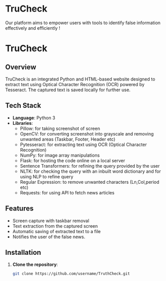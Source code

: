 # TruCheck
Our platform aims to empower users with tools to identify false information effectively and efficiently ! 
# TruCheck

## Overview
TruCheck is an integrated Python and HTML-based website designed to extract text using Optical Character Recognition (OCR) powered by Tesseract. The captured text is saved locally for further use.

## Tech Stack
- **Language**: Python 3
- **Libraries**:
  - Pillow: for taking screenshot of screen 
  - OpenCV: for converting screenshot into grayscale and removing unwanted areas (Taskbar, Footer, Header etc)
  - Pytesseract: for extracting text using OCR (Optical Character Recognition)
  - NumPy: for image array manipulations
  - Flask: for hosting the code online on a local server
  - Sentence Transformers: for refining the query provided by the user
  - NLTK: for checking the query with an inbuilt word dictionary and for using NLP to refine query 
  - Regular Expression: to remove unwanted characters (Ln,Col,period etc)
  - Requests: for using API to fetch news articles 
## Features
- Screen capture with taskbar removal
- Text extraction from the captured screen
- Automatic saving of extracted text to a file
- Notifies the user of the false news.

## Installation

1. **Clone the repository**:
   ```bash
   git clone https://github.com/username/TruthCheck.git

